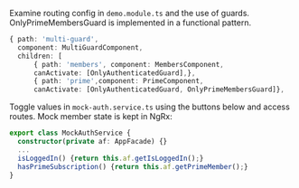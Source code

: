 Examine routing config in `demo.module.ts` and the use of guards. OnlyPrimeMembersGuard is implemented in a functional pattern.
```typescript
{ path: 'multi-guard',
  component: MultiGuardComponent,
  children: [
      { path: 'members', component: MembersComponent,
      canActivate: [OnlyAuthenticatedGuard],},
      { path: 'prime',component: PrimeComponent,
      canActivate: [OnlyAuthenticatedGuard, OnlyPrimeMembersGuard]},
```

Toggle values in `mock-auth.service.ts` using the buttons below and access routes. Mock member state is kept in NgRx:

```typescript
export class MockAuthService {
  constructor(private af: AppFacade) {}
  ...
  isLoggedIn() {return this.af.getIsLoggedIn();}
  hasPrimeSubscription() {return this.af.getPrimeMember();}
}
```
